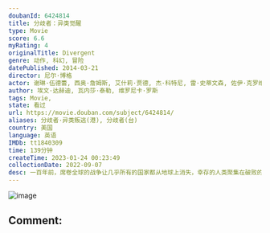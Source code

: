 ```yaml
---
doubanId: 6424814
title: 分歧者：异类觉醒
type: Movie
score: 6.6
myRating: 4
originalTitle: Divergent
genre: 动作, 科幻, 冒险
datePublished: 2014-03-21
director: 尼尔·博格
actor: 谢琳·伍德蕾, 西奥·詹姆斯, 艾什莉·贾德, 杰·科特尼, 雷·史蒂文森, 佐伊·克罗维兹, 迈尔斯·特勒, 托尼·戈德温, 安塞尔·艾尔高特, 李美琪, 梅奇·费法, 凯特·温丝莱特, 本·劳埃德, 克里斯蒂安·马德森, 奥斯汀·利昂, 本·兰博, 卢克·克莱恩坦克, undefined, 贾斯婷·瓦希伯格, 爱丽丝·里特韦尔, 伊丽丝·科尔, undefined, ·佩里, 艾丽西娅·维拉, undefined, 丹·莱瑟姆, 威尔·布拉格罗夫
author: 埃文·达赫迪, 瓦内莎·泰勒, 维罗尼卡·罗斯
tags: Movie, 
state: 看过
url: https://movie.douban.com/subject/6424814/
aliases: 分歧者·异类叛逃(港), 分歧者(台)
country: 美国
language: 英语
IMDb: tt1840309
time: 139分钟
createTime: 2023-01-24 00:23:49
collectionDate: 2022-09-07
desc: 一百年前，席卷全球的战争让几乎所有的国家都从地球上消失，幸存的人类聚集在破败的芝加哥。新世界的创始者为了谋求永久的和平，将幸存者们分成了无私派、诚实派、无畏派、友好派和博学派。每个派系都有自己专门的社...
---
```


![image](p2196353608.jpg)

Comment: 
---

